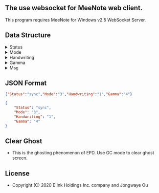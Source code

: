 ## The use websocket for MeeNote web client.

This program requires MeeNote for Windows v2.5 WebSocket Server.

## Data Structure

<details>
  <summary>Status</summary>
  
* err : Error Message.
  
* sync : Synchronize server and client data.
  
* usbconnect : Device USB connection status. 
  
* usbdisconnect : Device USB disconnection status.
  
* rece : Server received message.
  
* setting : Client setting parameters.
  
* clear : Clear ghosts.
  
</details>

<details>
  <summary>Mode</summary>
  
  * __Mode will change according to wavefrom.__
  
* 0 : DU Mode.
  
* 1 : GC Mode.
  
* 2 : GL Mode.
  
* 3 : GLR Mode. (__default__)
  
* 4 : GLD Mode.
  
* 5 : A2 Mode.
  
</details>

<details>
  <summary>Handwriting</summary>
  
* 0 : Disable Handwriting.
  
* 1 : Enadble Handwriting. (__default__)
  
</details>

<details>
  <summary>Gamma</summary>
  
* 0 : Dynamic gamma function. (__black/white ratio__)
  
* 1 : 0.25
  
* 2 : 0.45
  
* 3 : 0.75
  
* 4 : 1.00 (__default__)
  
* 5 : 1.40
  
* 6 : 2.20
  
</details>

<details>
  <summary>Msg</summary>
  
  * __Reserve.__  
  
</details>

## JSON Format

```json
{"Status":"sync","Mode":"3","Handwriting":"1","Gamma":"4"}
```

```json
{
	"Status": "sync",
	"Mode": "3",
	"Handwriting": "1",
	"Gamma": "4"
}
```

## Clear Ghost

  * This is the ghosting phenomenon of EPD. Use GC mode to clear ghost screen.

## License
  * Copyright (C) 2020 E Ink Holdings Inc. company and Jongwaye Ou
